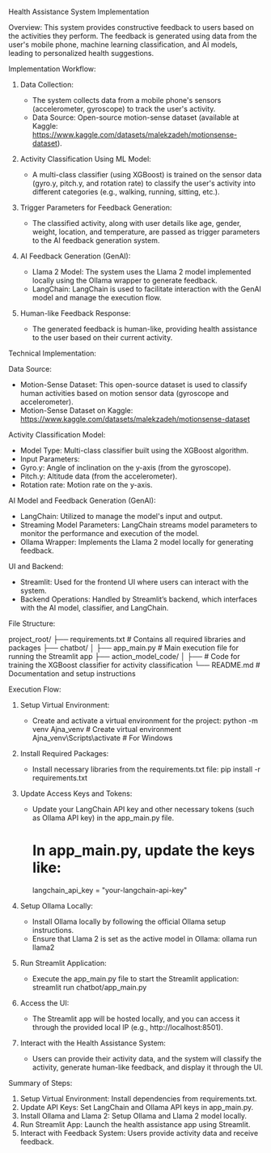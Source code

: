 Health Assistance System Implementation

Overview:
This system provides constructive feedback to users based on the activities they perform. The feedback is generated using data from the user's mobile phone, machine learning classification, and AI models, leading to personalized health suggestions.

Implementation Workflow:

1. Data Collection:
   - The system collects data from a mobile phone's sensors (accelerometer, gyroscope) to track the user's activity.
   - Data Source: Open-source motion-sense dataset (available at Kaggle: https://www.kaggle.com/datasets/malekzadeh/motionsense-dataset).

2. Activity Classification Using ML Model:
   - A multi-class classifier (using XGBoost) is trained on the sensor data (gyro.y, pitch.y, and rotation rate) to classify the user's activity into different categories (e.g., walking, running, sitting, etc.).

3. Trigger Parameters for Feedback Generation:
   - The classified activity, along with user details like age, gender, weight, location, and temperature, are passed as trigger parameters to the AI feedback generation system.

4. AI Feedback Generation (GenAI):
   - Llama 2 Model: The system uses the Llama 2 model implemented locally using the Ollama wrapper to generate feedback.
   - LangChain: LangChain is used to facilitate interaction with the GenAI model and manage the execution flow.

5. Human-like Feedback Response:
   - The generated feedback is human-like, providing health assistance to the user based on their current activity.

Technical Implementation:

Data Source:
- Motion-Sense Dataset: This open-source dataset is used to classify human activities based on motion sensor data (gyroscope and accelerometer).
- Motion-Sense Dataset on Kaggle: https://www.kaggle.com/datasets/malekzadeh/motionsense-dataset

Activity Classification Model:
- Model Type: Multi-class classifier built using the XGBoost algorithm.
- Input Parameters:
- Gyro.y: Angle of inclination on the y-axis (from the gyroscope).
- Pitch.y: Altitude data (from the accelerometer).
- Rotation rate: Motion rate on the y-axis.

AI Model and Feedback Generation (GenAI):
- LangChain: Utilized to manage the model's input and output.
- Streaming Model Parameters: LangChain streams model parameters to monitor the performance and execution of the model.
- Ollama Wrapper: Implements the Llama 2 model locally for generating feedback.

UI and Backend:
- Streamlit: Used for the frontend UI where users can interact with the system.
- Backend Operations: Handled by Streamlit’s backend, which interfaces with the AI model, classifier, and LangChain.

File Structure:

project_root/
├── requirements.txt          # Contains all required libraries and packages
├── chatbot/
│   ├── app_main.py           # Main execution file for running the Streamlit app
├── action_model_code/
│   ├──             # Code for training the XGBoost classifier for activity classification
└── README.md                 # Documentation and setup instructions

Execution Flow:

1. Setup Virtual Environment:
   - Create and activate a virtual environment for the project:
     python -m venv Ajna_venv  # Create virtual environment
     Ajna_venv\Scripts\activate  # For Windows

2. Install Required Packages:
   - Install necessary libraries from the requirements.txt file:
     pip install -r requirements.txt

3. Update Access Keys and Tokens:
   - Update your LangChain API key and other necessary tokens (such as Ollama API key) in the app_main.py file.
     # In app_main.py, update the keys like:
     langchain_api_key = "your-langchain-api-key"

4. Setup Ollama Locally:
   - Install Ollama locally by following the official Ollama setup instructions.
   - Ensure that Llama 2 is set as the active model in Ollama:
     ollama run llama2

5. Run Streamlit Application:
   - Execute the app_main.py file to start the Streamlit application:
     streamlit run chatbot/app_main.py

6. Access the UI:
   - The Streamlit app will be hosted locally, and you can access it through the provided local IP (e.g., http://localhost:8501).

7. Interact with the Health Assistance System:
   - Users can provide their activity data, and the system will classify the activity, generate human-like feedback, and display it through the UI.

Summary of Steps:
1. Setup Virtual Environment: Install dependencies from requirements.txt.
2. Update API Keys: Set LangChain and Ollama API keys in app_main.py.
3. Install Ollama and Llama 2: Setup Ollama and Llama 2 model locally.
4. Run Streamlit App: Launch the health assistance app using Streamlit.
5. Interact with Feedback System: Users provide activity data and receive feedback.
